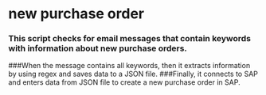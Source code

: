 # new purchase order
### This script checks for email messages that contain keywords with information about new purchase orders.
###When the message contains all keywords, then it extracts information by using regex and saves data to a JSON file.
###Finally, it connects to SAP and enters data from JSON file to create a new purchase order in SAP.
